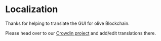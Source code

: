 # Localization

Thanks for helping to translate the GUI for olive Blockchain.

Please head over to our [Crowdin project](https://crowdin.com/project/chia-blockchain/) and add/edit translations there.
